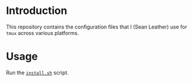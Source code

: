 # Introduction

This repository contains the configuration files that I (Sean Leather) use for
`tmux` across various platforms.

# Usage

Run the [`install.sh`](./install.sh) script.
